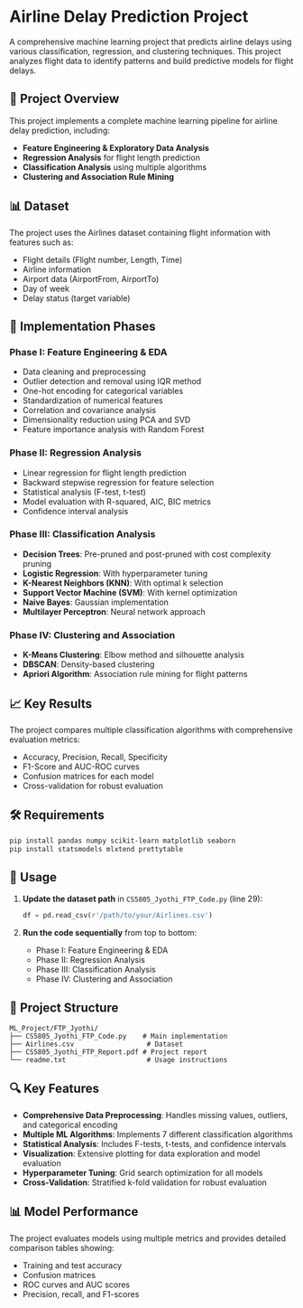 # Airline Delay Prediction Project

A comprehensive machine learning project that predicts airline delays using various classification, regression, and clustering techniques. This project analyzes flight data to identify patterns and build predictive models for flight delays.

## 🎯 Project Overview

This project implements a complete machine learning pipeline for airline delay prediction, including:
- **Feature Engineering & Exploratory Data Analysis**
- **Regression Analysis** for flight length prediction
- **Classification Analysis** using multiple algorithms
- **Clustering and Association Rule Mining**

## 📊 Dataset

The project uses the Airlines dataset containing flight information with features such as:
- Flight details (Flight number, Length, Time)
- Airline information
- Airport data (AirportFrom, AirportTo)
- Day of week
- Delay status (target variable)

## 🔧 Implementation Phases

### Phase I: Feature Engineering & EDA
- Data cleaning and preprocessing
- Outlier detection and removal using IQR method
- One-hot encoding for categorical variables
- Standardization of numerical features
- Correlation and covariance analysis
- Dimensionality reduction using PCA and SVD
- Feature importance analysis with Random Forest

### Phase II: Regression Analysis
- Linear regression for flight length prediction
- Backward stepwise regression for feature selection
- Statistical analysis (F-test, t-test)
- Model evaluation with R-squared, AIC, BIC metrics
- Confidence interval analysis

### Phase III: Classification Analysis
- **Decision Trees**: Pre-pruned and post-pruned with cost complexity pruning
- **Logistic Regression**: With hyperparameter tuning
- **K-Nearest Neighbors (KNN)**: With optimal k selection
- **Support Vector Machine (SVM)**: With kernel optimization
- **Naive Bayes**: Gaussian implementation
- **Multilayer Perceptron**: Neural network approach

### Phase IV: Clustering and Association
- **K-Means Clustering**: Elbow method and silhouette analysis
- **DBSCAN**: Density-based clustering
- **Apriori Algorithm**: Association rule mining for flight patterns

## 📈 Key Results

The project compares multiple classification algorithms with comprehensive evaluation metrics:
- Accuracy, Precision, Recall, Specificity
- F1-Score and AUC-ROC curves
- Confusion matrices for each model
- Cross-validation for robust evaluation

## 🛠️ Requirements

```bash
pip install pandas numpy scikit-learn matplotlib seaborn
pip install statsmodels mlxtend prettytable
```

## 🚀 Usage

1. **Update the dataset path** in `CS5805_Jyothi_FTP_Code.py` (line 29):
   ```python
   df = pd.read_csv(r'/path/to/your/Airlines.csv')
   ```

2. **Run the code sequentially** from top to bottom:
   - Phase I: Feature Engineering & EDA
   - Phase II: Regression Analysis  
   - Phase III: Classification Analysis
   - Phase IV: Clustering and Association

## 📁 Project Structure

```
ML_Project/FTP_Jyothi/
├── CS5805_Jyothi_FTP_Code.py    # Main implementation
├── Airlines.csv                  # Dataset
├── CS5805_Jyothi_FTP_Report.pdf # Project report
└── readme.txt                    # Usage instructions
```

## 🔍 Key Features

- **Comprehensive Data Preprocessing**: Handles missing values, outliers, and categorical encoding
- **Multiple ML Algorithms**: Implements 7 different classification algorithms
- **Statistical Analysis**: Includes F-tests, t-tests, and confidence intervals
- **Visualization**: Extensive plotting for data exploration and model evaluation
- **Hyperparameter Tuning**: Grid search optimization for all models
- **Cross-Validation**: Stratified k-fold validation for robust evaluation

## 📊 Model Performance

The project evaluates models using multiple metrics and provides detailed comparison tables showing:
- Training and test accuracy
- Confusion matrices
- ROC curves and AUC scores
- Precision, recall, and F1-scores


